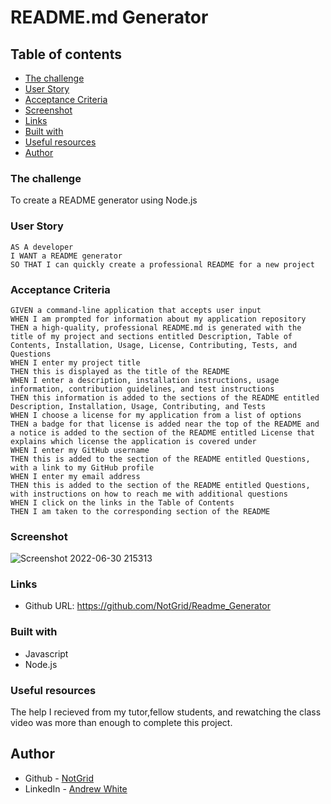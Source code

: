 # README.md Generator

## Table of contents


  - [The challenge](#the-challenge)
  - [User Story](#user-story)
  - [Acceptance Criteria](#acceptance-criteria)
  - [Screenshot](#screenshot)
  - [Links](#links)
  - [Built with](#built-with)
  - [Useful resources](#useful-resources)
- [Author](#author)

### The challenge

To create a README generator using Node.js

### User Story
```
AS A developer
I WANT a README generator
SO THAT I can quickly create a professional README for a new project
```
### Acceptance Criteria
```
GIVEN a command-line application that accepts user input
WHEN I am prompted for information about my application repository
THEN a high-quality, professional README.md is generated with the title of my project and sections entitled Description, Table of Contents, Installation, Usage, License, Contributing, Tests, and Questions
WHEN I enter my project title
THEN this is displayed as the title of the README
WHEN I enter a description, installation instructions, usage information, contribution guidelines, and test instructions
THEN this information is added to the sections of the README entitled Description, Installation, Usage, Contributing, and Tests
WHEN I choose a license for my application from a list of options
THEN a badge for that license is added near the top of the README and a notice is added to the section of the README entitled License that explains which license the application is covered under
WHEN I enter my GitHub username
THEN this is added to the section of the README entitled Questions, with a link to my GitHub profile
WHEN I enter my email address
THEN this is added to the section of the README entitled Questions, with instructions on how to reach me with additional questions
WHEN I click on the links in the Table of Contents
THEN I am taken to the corresponding section of the README
```
### Screenshot

![Screenshot 2022-06-30 215313](https://user-images.githubusercontent.com/102490542/176825971-d69e7373-c9ba-4a29-bb71-8c3d3b643936.png)

### Links

- Github URL: https://github.com/NotGrid/Readme_Generator

### Built with

- Javascript
- Node.js

### Useful resources

The help I recieved from my tutor,fellow students, and rewatching the class video was more than enough to complete this project.

## Author

- Github - [NotGrid](https://github.com/NotGrid)
- LinkedIn - [Andrew White](https://www.linkedin.com/in/andrew-white-053803235/)
